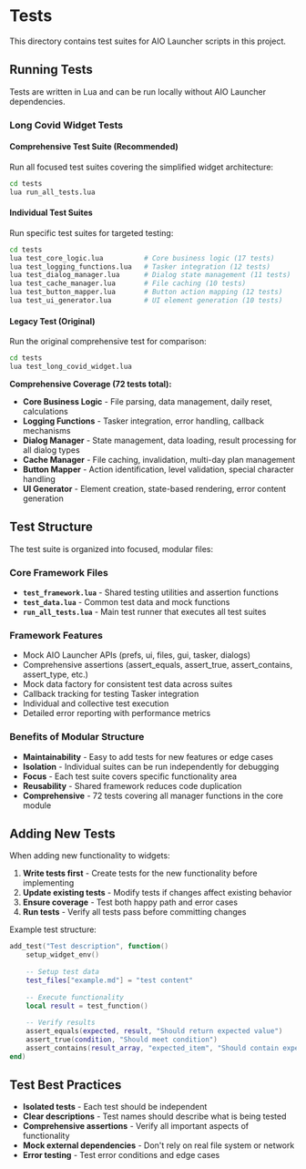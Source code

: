 # Tests

This directory contains test suites for AIO Launcher scripts in this project.

## Running Tests

Tests are written in Lua and can be run locally without AIO Launcher dependencies.

### Long Covid Widget Tests

#### Comprehensive Test Suite (Recommended)
Run all focused test suites covering the simplified widget architecture:

```bash
cd tests
lua run_all_tests.lua
```

#### Individual Test Suites
Run specific test suites for targeted testing:

```bash
cd tests
lua test_core_logic.lua          # Core business logic (17 tests)
lua test_logging_functions.lua   # Tasker integration (12 tests)
lua test_dialog_manager.lua      # Dialog state management (11 tests)
lua test_cache_manager.lua       # File caching (10 tests)
lua test_button_mapper.lua       # Button action mapping (12 tests)
lua test_ui_generator.lua        # UI element generation (10 tests)
```

#### Legacy Test (Original)
Run the original comprehensive test for comparison:

```bash
cd tests
lua test_long_covid_widget.lua
```

**Comprehensive Coverage (72 tests total):**
- **Core Business Logic** - File parsing, data management, daily reset, calculations
- **Logging Functions** - Tasker integration, error handling, callback mechanisms
- **Dialog Manager** - State management, data loading, result processing for all dialog types
- **Cache Manager** - File caching, invalidation, multi-day plan management
- **Button Mapper** - Action identification, level validation, special character handling
- **UI Generator** - Element creation, state-based rendering, error content generation

## Test Structure

The test suite is organized into focused, modular files:

### Core Framework Files
- **`test_framework.lua`** - Shared testing utilities and assertion functions
- **`test_data.lua`** - Common test data and mock functions  
- **`run_all_tests.lua`** - Main test runner that executes all test suites

### Framework Features
- Mock AIO Launcher APIs (prefs, ui, files, gui, tasker, dialogs)
- Comprehensive assertions (assert_equals, assert_true, assert_contains, assert_type, etc.)
- Mock data factory for consistent test data across suites
- Callback tracking for testing Tasker integration
- Individual and collective test execution
- Detailed error reporting with performance metrics

### Benefits of Modular Structure
- **Maintainability** - Easy to add tests for new features or edge cases  
- **Isolation** - Individual suites can be run independently for debugging
- **Focus** - Each test suite covers specific functionality area
- **Reusability** - Shared framework reduces code duplication
- **Comprehensive** - 72 tests covering all manager functions in the core module

## Adding New Tests

When adding new functionality to widgets:

1. **Write tests first** - Create tests for the new functionality before implementing
2. **Update existing tests** - Modify tests if changes affect existing behavior
3. **Ensure coverage** - Test both happy path and error cases
4. **Run tests** - Verify all tests pass before committing changes

Example test structure:
```lua
add_test("Test description", function()
    setup_widget_env()
    
    -- Setup test data
    test_files["example.md"] = "test content"
    
    -- Execute functionality
    local result = test_function()
    
    -- Verify results
    assert_equals(expected, result, "Should return expected value")
    assert_true(condition, "Should meet condition")
    assert_contains(result_array, "expected_item", "Should contain expected item")
end)
```

## Test Best Practices

- **Isolated tests** - Each test should be independent
- **Clear descriptions** - Test names should describe what is being tested
- **Comprehensive assertions** - Verify all important aspects of functionality
- **Mock external dependencies** - Don't rely on real file system or network
- **Error testing** - Test error conditions and edge cases